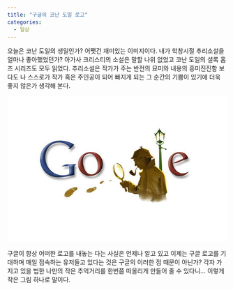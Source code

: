 ```yaml
---
title: "구글의 코난 도일 로고"
categories:
  - 일상
---
```


오늘은 코난 도일의 생일인가? 어쨋건 재미있는 이미지이다. 내가 학창시절 추리소설을 얼마나 좋아했었던가? 아가사 크리스티의 소설은 말할 나위 없었고 코난 도일의 셜록 홈즈 시리즈도 모두 읽었다. 추리소설은 작가가 주는 반전의 묘미와 내용의 흥미진진함 보다도 나 스스로가 작가 혹은 주인공이 되어 빠지게 되는 그 순간의 기쁨이 있기에 더욱 좋지 않은가 생각해 본다.  

![](/assets/images/posts/2006/05/fl200000000103.jpg)
  
구글이 항상 어떠한 로고를 내놓는 다는 사실은 언제나 알고 있고 이제는 구글 로고를 기대하며 매일 접속하는 유저들고 있다는 것은 구글의 이러한 점 때문이 아닌가? 각자 가지고 있을 법한 나만의 작은 추억거리를 한번쯤 떠올리게 만들어 줄 수 있다니... 이렇게 작은 그림 하나로 말이다.
